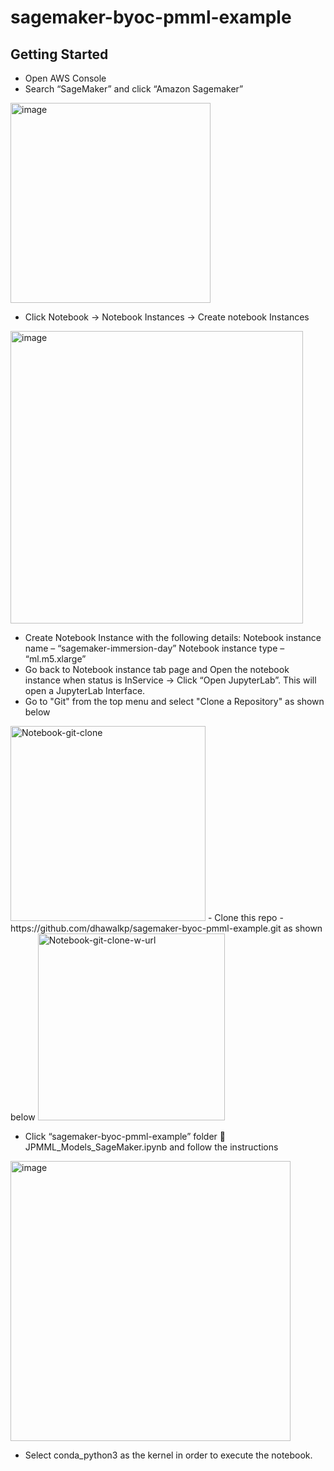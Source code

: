# sagemaker-byoc-pmml-example

## Getting Started

- Open AWS Console
- Search “SageMaker” and click “Amazon Sagemaker”
<img width="320" alt="image" src="https://user-images.githubusercontent.com/46861009/165638576-abc2cc6f-a891-4355-b807-40a712087157.png">

- Click Notebook -> Notebook Instances -> Create notebook Instances
<img width="468" alt="image" src="https://user-images.githubusercontent.com/46861009/165638603-92d3f89b-03a3-45f5-995b-9b133263f998.png">

- Create Notebook Instance with the following details:
  Notebook instance name – “sagemaker-immersion-day”
  Notebook instance type – “ml.m5.xlarge”
- Go back to Notebook instance tab page and Open the notebook instance when status is InService -> Click “Open JupyterLab”. This will open a JupyterLab Interface.
- Go to "Git" from the top menu and select "Clone a Repository" as shown below 
<img width="312" alt="Notebook-git-clone" src="https://user-images.githubusercontent.com/46861009/165638266-d5215304-42ce-4e09-a00d-6a4eadf36ec4.png">
- Clone this repo - https://github.com/dhawalkp/sagemaker-byoc-pmml-example.git as shown below

<img width="299" alt="Notebook-git-clone-w-url" src="https://user-images.githubusercontent.com/46861009/165638391-df060167-dac2-4872-9b08-39b49ea15775.png">
  
- Click “sagemaker-byoc-pmml-example” folder  JPMML_Models_SageMaker.ipynb and follow the instructions 
<img width="448" alt="image" src="https://user-images.githubusercontent.com/46861009/165638469-4e43f585-c762-4c5c-be04-84bd2617f309.png">

- Select conda_python3 as the kernel in order to execute the notebook.




 

